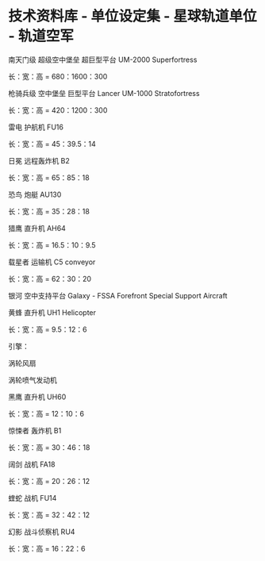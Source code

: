 # 技术资料库 - 单位设定集 - 星球轨道单位 - 轨道空军

南天门级 超级空中堡垒 超巨型平台 UM-2000 Superfortress

长：宽：高 = 680：1600：300

枪骑兵级 空中堡垒 巨型平台 Lancer UM-1000 Stratofortress

长：宽：高 = 420：1200：300

雷电 护航机 FU16

长：宽：高 = 45：39.5：14

日冕 远程轰炸机 B2

长：宽：高 = 65：85：18

恐鸟 炮艇 AU130

长：宽：高 = 35：28：18

猎鹰 直升机 AH64

长：宽：高 = 16.5：10：9.5

载星者 运输机 C5 conveyor

长：宽：高 = 62：30：20

银河 空中支持平台 Galaxy - FSSA Forefront Special Support Aircraft

黄蜂 直升机 UH1 Helicopter

长：宽：高 = 9.5：12：6

引擎：

涡轮风扇

涡轮喷气发动机

黑鹰 直升机 UH60

长：宽：高 = 12：10：6

惊悚者 轰炸机 B1

长：宽：高 = 30：46：18

阔剑 战机 FA18

长：宽：高 = 20：26：12

蝰蛇 战机 FU14

长：宽：高 = 32：42：12

幻影 战斗侦察机 RU4

长：宽：高 = 16：22：6
